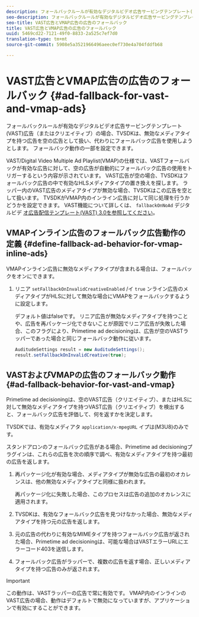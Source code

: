 ```yaml
---
description: フォールバックルールが有効なデジタルビデオ広告サービングテンプレート(VAST)広告（またはクリエイティブ）の場合、TVSDKは、無効なメディアタイプを持つ広告を空の広告として扱い、代わりにフォールバック広告を使用しようとします。 フォールバック動作の一部を設定できます。
seo-description: フォールバックルールが有効なデジタルビデオ広告サービングテンプレート(VAST)広告（またはクリエイティブ）の場合、TVSDKは、無効なメディアタイプを持つ広告を空の広告として扱い、代わりにフォールバック広告を使用しようとします。 フォールバック動作の一部を設定できます。
seo-title: VAST広告とVMAP広告の広告のフォールバック
title: VAST広告とVMAP広告の広告のフォールバック
uuid: 5469cd22-7121-49f0-8833-2a525c7ef7d0
translation-type: tm+mt
source-git-commit: 5908e5a3521966496aeec0ef730e4a704fddfb68

---
```



# VAST広告とVMAP広告の広告のフォールバック {#ad-fallback-for-vast-and-vmap-ads}

フォールバックルールが有効なデジタルビデオ広告サービングテンプレート(VAST)広告（またはクリエイティブ）の場合、TVSDKは、無効なメディアタイプを持つ広告を空の広告として扱い、代わりにフォールバック広告を使用しようとします。 フォールバック動作の一部を設定できます。

VAST/Digital Video Multiple Ad Playlist(VMAP)の仕様では、VASTフォールバックが有効な広告に対して、空の広告が自動的にフォールバック広告の使用をトリガーするという内容が示されています。 VAST広告が空の場合、TVSDKはフォールバック広告の中で有効なHLSメディアタイプの置き換えを探します。 ラッパー内のVAST広告のメディアタイプが無効な場合、TVSDKはこの広告を空として扱います。 TVSDKがVMAP内のインライン広告に対して同じ処理を行うかどうかを設定できます。 VAST機能について詳しくは、 `fallbackOnNoAd` デジタルビデ [オ広告配信テンプレート(VAST) 3.0を参照してください](https://www.iab.net/guidelines/508676/digitalvideo/vsuite/vast)。

## VMAPインライン広告のフォールバック広告動作の定義 {#define-fallback-ad-behavior-for-vmap-inline-ads}

VMAPインライン広告に無効なメディアタイプが含まれる場合は、フォールバックをオンにできます。

1. リニア `setFallbackOnInvalidCreativeEnabled` /イ `true` ンライン広告のメディアタイプがHLSに対して無効な場合にVMAPをフォールバックするように設定します。

   デフォルト値はfalseです。 リニア広告が無効なメディアタイプを持つことや、広告を再パッケージ化できないことが原因でリニア広告が失敗した場合、このフラグにより、Primetime ad decisioningは、広告が空のVASTラッパーであった場合と同じフォールバック動作に従います。

   ```java
   AuditudeSettings result = new AuditudeSettings(); 
   result.setFallbackOnInvalidCreative(true);
   ```

## VASTおよびVMAPの広告のフォールバック動作 {#ad-fallback-behavior-for-vast-and-vmap}

Primetime ad decisioningは、空のVAST広告（クリエイティブ）、またはHLSに対して無効なメディアタイプを持つVAST広告（クリエイティブ）を検出すると、フォールバック広告を評価して、何を返すかを決定します。

<!--<a id="section_9F60AF00CE9645848EAAF8C06A9E426B"></a>-->

TVSDKでは、有効なメディアタ `application/x-mpegURL` イプは(M3U8)のみです。

スタンドアロンのフォールバック広告がある場合、Primetime ad decisioningプラグインは、これらの広告を次の順序で調べ、有効なメディアタイプを持つ最初の広告を返します。

1. 再パッケージ化が有効な場合、メディアタイプが無効な広告の最初のオカレンスは、他の無効なメディアタイプと同様に扱われます。

   再パッケージ化に失敗した場合、このプロセスは広告の追加のオカレンスに適用されます。
1. TVSDKは、有効なフォールバック広告を見つけなかった場合、無効なメディアタイプを持つ元の広告を返します。
1. 元の広告の代わりに有効なMIMEタイプを持つフォールバック広告が返された場合、Primetime ad decisioningは、可能な場合はVASTエラーURLにエラーコード403を送信します。
1. フォールバック広告がラッパーで、複数の広告を返す場合、正しいメディアタイプを持つ広告のみが返されます。

>[!IMPORTANT]
>
>この動作は、VASTラッパーの広告で常に有効です。 VMAP内のインラインのVAST広告の場合、動作はデフォルトで無効になっていますが、アプリケーションで有効にすることができます。
